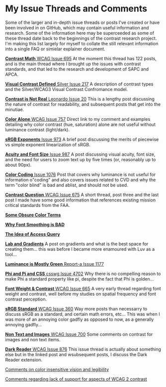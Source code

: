 # My Issue Threads and Comments
Some of the larger and in-depth issue threads or posts I've created or have been involved in on GitHub, which may contain useful information and research. Some of the information here may be superceeded as some of these thread date back to the beginnings of the contrast research project. I'm making this list largely for myself to collate the still relevant information into a single FAQ or simielar explainer document.


[**Contrast Math** WCAG Issue 695](https://github.com/w3c/wcag/issues/695) At the moment this thread has 122 posts, and is the main thread where I brought up the issues with contrast standards, and that led to the research and development of SAPC and APCA.

[**Visual Contrast Defined** Silver Issue 217](https://github.com/w3c/silver/issues/217#issuecomment-731870954) A description of contrast types and the Silver/WCAG3 Visual Contrast Confromance model.

[**Contrast is Not Real** Leonardo Issue 20](https://github.com/adobe/leonardo/issues/20#issuecomment-568591471) This is a lengthy post discussing the nature of contrast for readability, and subsequent posts that get into the minutiae. 

[**Color Alone** WCAG Issue 757](https://github.com/w3c/wcag/issues/757#issuecomment-563950238) Direct link to my comment and examples detailing why color contrast (hue, saturation) alone are not useful without luminance contrast (light/dark). 

[**sRGB Exponents** Issue 973](https://github.com/w3c/wcag/issues/973#issuecomment-566407975) A brief post discussing the merits of piecewise vs simple exponent linearization of sRGB.

[**Acuity and Font Size** Issue 987](https://github.com/w3c/wcag/issues/987#issuecomment-567230326) A post discussing visual acuity, font size, and the need for users to zoom text up by five times (or, reasonably up to about 90px).

[**Color Coding** Issue 1076](https://github.com/w3c/wcag/issues/1076#issuecomment-724454334) Post that covers why luminance is not useful for information o"coding" and also covers issues related to CVD and why the term "color blind" is bad and ablist, and should not be used.

[**Contrast Question** WCAG Issue 675](https://github.com/w3c/wcag/issues/675) A short thread, post three and the last post I made have some good information that references existing mission critical standards from the FAA.

[**Some Obsure Color Terms**](https://github.com/casesandberg/react-color/issues/184#issuecomment-509885084) 

[**Why Font Smoothing is BAD**](https://github.com/google/fonts/issues/1170#issuecomment-691405519)

[**The Idea of Access Query**](https://github.com/w3c/silver/issues/72#issuecomment-541386974)

[**Lab and Gradients**](https://github.com/lyft/coloralgorithm/issues/12#issuecomment-533331330) A post on gradients and what is the best space for creating them... this was before I became more enamoured with Luv as a tool...

[**Luminance is Mostly Green** Report-a Issue 1177](https://github.com/cds-snc/report-a-cybercrime/issues/1177#issuecomment-576925985)

[**Phi and Pi and CSS** csswg Issue 4702](https://github.com/w3c/csswg-drafts/issues/4702#issuecomment-734776581) Why there is no compelling reason to make Phi a standard property like pi, despite the fact that Phi is golden...

[**Font Weight & Contrast** WCAG Issue 665](https://github.com/w3c/wcag/issues/665#issuecomment-488983330) A very early thread regarding font weight and contrast, well before my studies on spatial frequency and font contrast perception. 
 
[**sRGB Standard** WCAG Issue 360](https://github.com/w3c/wcag/issues/360#issuecomment-482918892) Way more posts than necessarry to discuss sRGB as a standard, and certain math errors, etc... This was when I was more of an annoying color gadfly as opposed to now, as a generally annoying gadfly...

[**Non Text and Images** WCAG Issue 700](https://github.com/w3c/wcag/issues/700#issuecomment-488564623) Some comments on contrast for images and non text items.

[**Dark Reader** WCAG Issue 876](https://github.com/w3c/wcag/issues/876#issuecomment-536619157) This issue thread is actually about something else but in the linked post and wsubsequent posts, I discuss the Dark Reader extension.






[Comments on color insensitive vision and legibility](https://github.com/w3c/wcag/issues/2033#issuecomment-923580230)

[Comments regarding lack of support for aspects of WCAG 2 contrast](https://github.com/w3c/wcag/issues/1705#issuecomment-1027058976)


